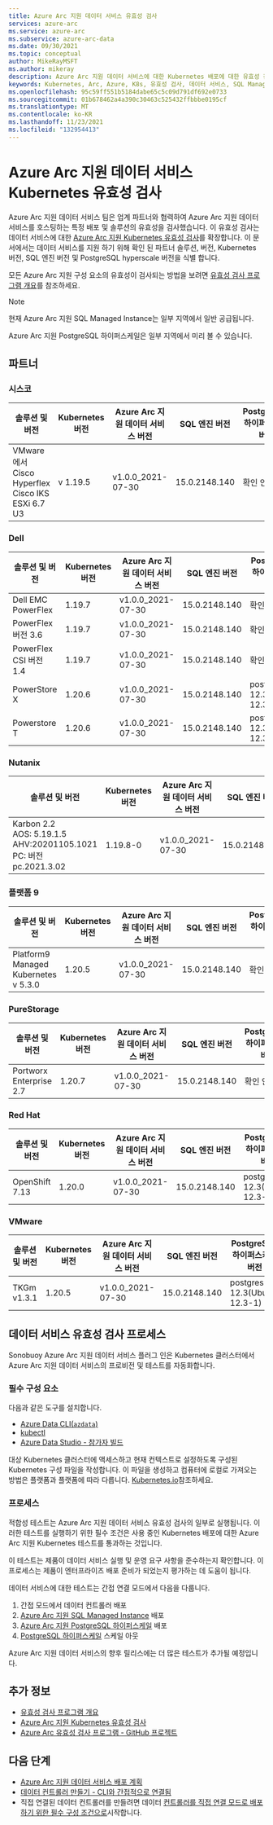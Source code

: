 ```yaml
---
title: Azure Arc 지원 데이터 서비스 유효성 검사
services: azure-arc
ms.service: azure-arc
ms.subservice: azure-arc-data
ms.date: 09/30/2021
ms.topic: conceptual
author: MikeRayMSFT
ms.author: mikeray
description: Azure Arc 지원 데이터 서비스에 대한 Kubernetes 배포에 대한 유효성 검사 프로그램을 설명합니다.
keywords: Kubernetes, Arc, Azure, K8s, 유효성 검사, 데이터 서비스, SQL Managed Instance
ms.openlocfilehash: 95c59ff551b5184dabe65c5c09d791df692e0733
ms.sourcegitcommit: 01b678462a4a390c30463c525432ffbbbe0195cf
ms.translationtype: MT
ms.contentlocale: ko-KR
ms.lasthandoff: 11/23/2021
ms.locfileid: "132954413"
---
```

# <a name="azure-arc-enabled-data-services-kubernetes-validation"></a>Azure Arc 지원 데이터 서비스 Kubernetes 유효성 검사

Azure Arc 지원 데이터 서비스 팀은 업계 파트너와 협력하여 Azure Arc 지원 데이터 서비스를 호스팅하는 특정 배포 및 솔루션의 유효성을 검사했습니다. 이 유효성 검사는 데이터 서비스에 대한 [Azure Arc 지원 Kubernetes 유효성 검사](../kubernetes/validation-program.md)를 확장합니다. 이 문서에서는 데이터 서비스를 지원 하기 위해 확인 된 파트너 솔루션, 버전, Kubernetes 버전, SQL 엔진 버전 및 PostgreSQL hyperscale 버전을 식별 합니다. 

모든 Azure Arc 지원 구성 요소의 유효성이 검사되는 방법을 보려면 [유효성 검사 프로그램 개요](../validation-program/overview.md)를 참조하세요.

> [!NOTE]
> 현재 Azure Arc 지원 SQL Managed Instance는 일부 지역에서 일반 공급됩니다.
>
> Azure Arc 지원 PostgreSQL 하이퍼스케일은 일부 지역에서 미리 볼 수 있습니다.

## <a name="partners"></a>파트너

### <a name="cisco"></a>시스코

|솔루션 및 버전 | Kubernetes 버전 | Azure Arc 지원 데이터 서비스 버전 | SQL 엔진 버전 | PostgreSQL 하이퍼스케일 버전
|-----|-----|-----|-----|-----|
|VMware에서 Cisco Hyperflex <br/> Cisco IKS ESXi 6.7 U3 |v 1.19.5|v1.0.0_2021-07-30|15.0.2148.140| 확인 안 함 |

### <a name="dell"></a>Dell

|솔루션 및 버전 | Kubernetes 버전 | Azure Arc 지원 데이터 서비스 버전 | SQL 엔진 버전 | PostgreSQL 하이퍼스케일 버전
|-----|-----|-----|-----|-----|
| Dell EMC PowerFlex |1.19.7|v1.0.0_2021-07-30|15.0.2148.140 | 확인 안 함 |
| PowerFlex 버전 3.6 |1.19.7|v1.0.0_2021-07-30|15.0.2148.140 | 확인 안 함 |
| PowerFlex CSI 버전 1.4 |1.19.7|v1.0.0_2021-07-30|15.0.2148.140 | 확인 안 함 |
| PowerStore X|1.20.6|v1.0.0_2021-07-30|15.0.2148.140 |postgres 12.3(Ubuntu 12.3-1) |
| Powerstore T|1.20.6|v1.0.0_2021-07-30|15.0.2148.140 |postgres 12.3(Ubuntu 12.3-1)|

### <a name="nutanix"></a>Nutanix

|솔루션 및 버전 | Kubernetes 버전 | Azure Arc 지원 데이터 서비스 버전 | SQL 엔진 버전 | PostgreSQL 하이퍼스케일 버전
|-----|-----|-----|-----|-----|
| Karbon 2.2<br/>AOS: 5.19.1.5<br/>AHV:20201105.1021<br/>PC: 버전 pc.2021.3.02<br/> | 1.19.8-0 | v1.0.0_2021-07-30 | 15.0.2148.140|postgres 12.3(Ubuntu 12.3-1)|

### <a name="platform-9"></a>플랫폼 9

|솔루션 및 버전 | Kubernetes 버전 | Azure Arc 지원 데이터 서비스 버전 | SQL 엔진 버전 | PostgreSQL 하이퍼스케일 버전
|-----|-----|-----|-----|-----|
| Platform9 Managed Kubernetes v 5.3.0 | 1.20.5 | v1.0.0_2021-07-30| 15.0.2148.140 | 확인 안 함 |

### <a name="purestorage"></a>PureStorage

|솔루션 및 버전 | Kubernetes 버전 | Azure Arc 지원 데이터 서비스 버전 | SQL 엔진 버전 | PostgreSQL 하이퍼스케일 버전
|-----|-----|-----|-----|-----|
| Portworx Enterprise 2.7 | 1.20.7 | v1.0.0_2021-07-30 | 15.0.2148.140 | 확인 안 함 |

### <a name="red-hat"></a>Red Hat

|솔루션 및 버전 | Kubernetes 버전 | Azure Arc 지원 데이터 서비스 버전 | SQL 엔진 버전 | PostgreSQL 하이퍼스케일 버전
|-----|-----|-----|-----|-----|
| OpenShift 7.13 | 1.20.0 | v1.0.0_2021-07-30 | 15.0.2148.140 | postgres 12.3(Ubuntu 12.3-1)|

### <a name="vmware"></a>VMware

|솔루션 및 버전 | Kubernetes 버전 | Azure Arc 지원 데이터 서비스 버전 | SQL 엔진 버전 | PostgreSQL 하이퍼스케일 버전
|-----|-----|-----|-----|-----|
| TKGm v1.3.1 | 1.20.5 | v1.0.0_2021-07-30 | 15.0.2148.140|postgres 12.3(Ubuntu 12.3-1)|

## <a name="data-services-validation-process"></a>데이터 서비스 유효성 검사 프로세스

Sonobuoy Azure Arc 지원 데이터 서비스 플러그 인은 Kubernetes 클러스터에서 Azure Arc 지원 데이터 서비스의 프로비전 및 테스트를 자동화합니다.

### <a name="prerequisites"></a>필수 구성 요소

다음과 같은 도구를 설치합니다. 

- [Azure Data CLI(`azdata`)](/sql/azdata/install/deploy-install-azdata)
- [kubectl](https://kubernetes.io/docs/home/)
- [Azure Data Studio - 참가자 빌드](https://github.com/microsoft/azuredatastudio)

대상 Kubernetes 클러스터에 액세스하고 현재 컨텍스트로 설정하도록 구성된 Kubernetes 구성 파일을 작성합니다. 이 파일을 생성하고 컴퓨터에 로컬로 가져오는 방법은 플랫폼과 플랫폼에 따라 다릅니다. [Kubernetes.io](https://kubernetes.io/docs/home/)참조하세요.

### <a name="process"></a>프로세스

적합성 테스트는 Azure Arc 지원 데이터 서비스 유효성 검사의 일부로 실행됩니다. 이러한 테스트를 실행하기 위한 필수 조건은 사용 중인 Kubernetes 배포에 대한 Azure Arc 지원 Kubernetes 테스트를 통과하는 것입니다.

이 테스트는 제품이 데이터 서비스 실행 및 운영 요구 사항을 준수하는지 확인합니다. 이 프로세스는 제품이 엔터프라이즈 배포 준비가 되었는지 평가하는 데 도움이 됩니다.

데이터 서비스에 대한 테스트는 간접 연결 모드에서 다음을 다룹니다.

1. 간접 모드에서 데이터 컨트롤러 배포
2. [Azure Arc 지원 SQL Managed Instance](create-sql-managed-instance.md) 배포
3. [Azure Arc 지원 PostgreSQL 하이퍼스케일](create-postgresql-hyperscale-server-group.md) 배포
4. [PostgreSQL 하이퍼스케일](scale-out-in-postgresql-hyperscale-server-group.md) 스케일 아웃

Azure Arc 지원 데이터 서비스의 향후 릴리스에는 더 많은 테스트가 추가될 예정입니다.

## <a name="additional-information"></a>추가 정보

- [유효성 검사 프로그램 개요](../validation-program/overview.md)
- [Azure Arc 지원 Kubernetes 유효성 검사](../kubernetes/validation-program.md)
- [Azure Arc 유효성 검사 프로그램 - GitHub 프로젝트](https://github.com/Azure/azure-arc-validation/)

## <a name="next-steps"></a>다음 단계

- [Azure Arc 지원 데이터 서비스 배포 계획](plan-azure-arc-data-services.md)
- [데이터 컨트롤러 만들기 - CLI와 간접적으로 연결됨](create-data-controller-indirect-cli.md)
- 직접 연결된 데이터 컨트롤러를 만들려면 데이터 [컨트롤러를 직접 연결 모드로 배포하기 위한 필수 구성 조건으로](create-data-controller-direct-prerequisites.md)시작합니다.
